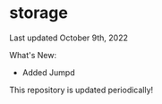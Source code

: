 # storage
Last updated October 9th, 2022

What's New:
- Added Jumpd

This repository is updated periodically!
